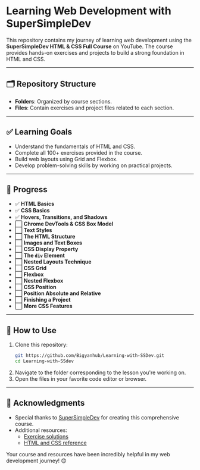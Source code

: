 # Learning Web Development with SuperSimpleDev  

This repository contains my journey of learning web development using the **SuperSimpleDev HTML & CSS Full Course** on YouTube. The course provides hands-on exercises and projects to build a strong foundation in HTML and CSS.  

---

## 🗂️ Repository Structure  

- **Folders**: Organized by course sections.  
- **Files**: Contain exercises and project files related to each section.  

---

## ✅ Learning Goals  

- Understand the fundamentals of HTML and CSS.  
- Complete all 100+ exercises provided in the course.  
- Build web layouts using Grid and Flexbox.  
- Develop problem-solving skills by working on practical projects.  

---

## 🔨 Progress  

- ✅ **HTML Basics**  
- ✅ **CSS Basics**  
- ✅ **Hovers, Transitions, and Shadows**  
- ⬜ **Chrome DevTools & CSS Box Model**  
- ⬜ **Text Styles**  
- ⬜ **The HTML Structure**  
- ⬜ **Images and Text Boxes**  
- ⬜ **CSS Display Property**  
- ⬜ **The `div` Element**  
- ⬜ **Nested Layouts Technique**  
- ⬜ **CSS Grid**  
- ⬜ **Flexbox**  
- ⬜ **Nested Flexbox**  
- ⬜ **CSS Position**  
- ⬜ **Position Absolute and Relative**  
- ⬜ **Finishing a Project**  
- ⬜ **More CSS Features**  

---

## 🚀 How to Use  

1. Clone this repository:  
   ```bash
   git https://github.com/Bigyanhub/Learning-with-SSDev.git
   cd Learning-with-SSdev  
2. Navigate to the folder corresponding to the lesson you're working on.
3. Open the files in your favorite code editor or browser.

---

## 🎉 Acknowledgments  

- Special thanks to [SuperSimpleDev](https://www.youtube.com/@SuperSimpleDev) for creating this comprehensive course.  
- Additional resources:  
  - [Exercise solutions](https://github.com/SuperSimpleDev/html-css-course-2022/tree/main/1-exercise-solutions)  
  - [HTML and CSS reference](https://supersimpledev.github.io/references/html-css-reference.pdf)  

Your course and resources have been incredibly helpful in my web development journey! 😊


